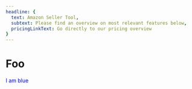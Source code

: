 ```yaml
---
headline: {
  text: Amazon Seller Tool,
  subtext: Please find an overview on most relevant features below,
  pricingLinkText: Go directly to our pricing overview
}
---
```


# Foo

<Headline />

<p style="color:blue;">I am blue</p>